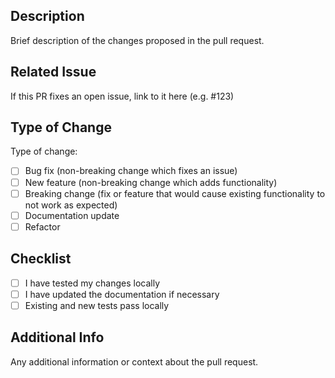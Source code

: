 ## Description

Brief description of the changes proposed in the pull request.

## Related Issue

If this PR fixes an open issue, link to it here (e.g. #123)

## Type of Change

Type of change:
- [ ] Bug fix (non-breaking change which fixes an issue)
- [ ] New feature (non-breaking change which adds functionality) 
- [ ] Breaking change (fix or feature that would cause existing functionality to not work as expected)
- [ ] Documentation update
- [ ] Refactor

## Checklist 

- [ ] I have tested my changes locally
- [ ] I have updated the documentation if necessary
- [ ] Existing and new tests pass locally

## Additional Info

Any additional information or context about the pull request.
